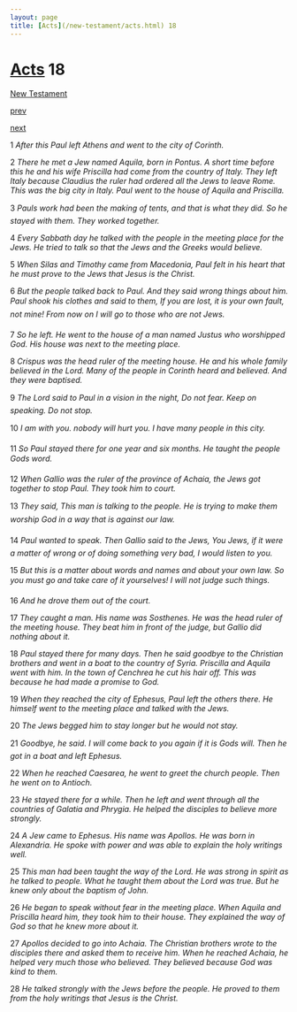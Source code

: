 ```yaml
---
layout: page
title: [Acts](/new-testament/acts.html) 18
---
```


# [Acts](/new-testament/acts.html) 18

[New Testament](/new-testament.html)


[prev](/new-testament/acts/acts-17.html)


[next](/new-testament/acts/acts-19.html)

1 _After this Paul left Athens and went to the city of Corinth._

2 _There he met a Jew named Aquila, born in Pontus. A short time before this he and his wife Priscilla had come from the country of Italy. They left Italy because Claudius the ruler had ordered all the Jews to leave Rome. This was the big city in Italy. Paul went to the house of Aquila and Priscilla._

3 _Pauls work had been the making of tents, and that is what they did. So he stayed with them. They worked together._

4 _Every Sabbath day he talked with the people in the meeting place for the Jews. He tried to talk so that the Jews and the Greeks would believe._

5 _When Silas and Timothy came from Macedonia, Paul felt in his heart that he must prove to the Jews that Jesus is the Christ._

6 _But the people talked back to Paul. And they said wrong things about him. Paul shook his clothes and said to them, If you are lost, it is your own fault, not mine! From now on I will go to those who are not Jews._

7 _So he left. He went to the house of a man named Justus who worshipped God. His house was next to the meeting place._

8 _Crispus was the head ruler of the meeting house. He and his whole family believed in the Lord. Many of the people in Corinth heard and believed. And they were baptised._

9 _The Lord said to Paul in a vision in the night, Do not fear. Keep on speaking. Do not stop._

10 _I am with you. nobody will hurt you. I have many people in this city._

11 _So Paul stayed there for one year and six months. He taught the people Gods word._

12 _When Gallio was the ruler of the province of Achaia, the Jews got together to stop Paul.  They took him to court._

13 _They said, This man is talking to the people. He is trying to make them worship God in a way that is against our law._

14 _Paul wanted to speak. Then Gallio said to the Jews, You Jews, if it were a matter of wrong or of doing something very bad, I would listen to you._

15 _But this is a matter about words and names and about your own law. So you must go and take care of it yourselves! I will not judge such things._

16 _And he drove them out of the court._

17 _They caught a man. His name was Sosthenes. He was the head ruler of the meeting house. They beat him in front of the judge, but Gallio did nothing about it._

18 _Paul stayed there for many days. Then he said goodbye to the Christian brothers and went in a boat to the country of Syria. Priscilla and Aquila went with him. In the town of Cenchrea he cut his hair off. This was because he had made a promise to God._

19 _When they reached the city of Ephesus, Paul left the others there. He himself went to the meeting place and talked with the Jews._

20 _The Jews begged him to stay longer but he would not stay._

21 _Goodbye, he said. I will come back to you again if it is Gods will. Then he got in a boat and left Ephesus._

22 _When he reached Caesarea, he went to greet the church people. Then he went on to Antioch._

23 _He stayed there for a while. Then he left and went through all the countries of Galatia and Phrygia. He helped the disciples to believe more strongly._

24 _A Jew came to Ephesus. His name was Apollos. He was born in Alexandria. He spoke with power and was able to explain the holy writings well._

25 _This man had been taught the way of the Lord. He was strong in spirit as he talked to people. What he taught them about the Lord was true. But he knew only about the baptism of John._

26 _He began to speak without fear in the meeting place. When Aquila and Priscilla heard him, they took him to their house. They explained the way of God so that he knew more about it._

27 _Apollos decided to go into Achaia. The Christian brothers wrote to the disciples there and asked them to receive him. When he reached Achaia, he helped very much those who believed. They believed because God was kind to them._

28 _He talked strongly with the Jews before the people. He proved to them from the holy writings that Jesus is the Christ._

